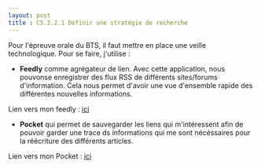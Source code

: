 ```yaml
---
layout: post
title : C5.2.2.1 Définir une stratégie de recherche
---
```



Pour l'épreuve orale du BTS, il faut mettre en place une veille technologique. Pour se faire, j'utilise :


- __Feedly__ comme agrégateur de lien. Avec cette application, nous pouvonse enregistrer des flux RSS de différents sites/forums d'information. Cela nous permet d'avoir une vue d'ensemble rapide des différentes nouvelles informations.

Lien vers mon feedly : [ici](https://feedly.com/i/collection/content/user/5ca6d6e7-1ca7-4ef7-950b-b6d43064f152/category/global.all)


- __Pocket__ qui permet de sauvegarder les liens qui m'intéressent afin de pouvoir garder une trace ds informations qui me sont nécéssaires pour la réécriture des différents articles.

Lien vers mon Pocket : [ici](https://app.getpocket.com/)
